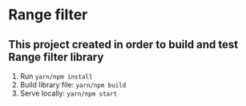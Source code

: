 # Range filter

## This project created in order to build and test Range filter library

1. Run `yarn/npm install`
2. Build library file: `yarn/npm build`
3. Serve locally: `yarn/npm start`
